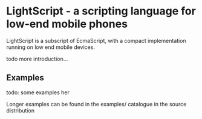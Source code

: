 LightScript - a scripting language for low-end mobile phones
============================================================

LightScript is a subscript of EcmaScript,
with a compact implementation running
on low end mobile devices.

todo more introduction...

Examples
--------

todo: some examples her

Longer examples can be found in the examples/ catalogue in the source distribution
